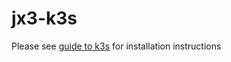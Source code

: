 # jx3-k3s

Please see [guide to k3s](https://jenkins-x.io/v3/admin/platforms/k3s/) for installation instructions